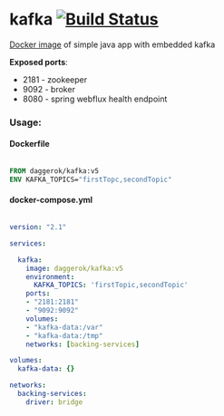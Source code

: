 # kafka [![Build Status](https://travis-ci.org/daggerok/kafka.svg?branch=master)](https://travis-ci.org/daggerok/kafka)
[Docker image](https://hub.docker.com/r/daggerok/kafka/) of simple java app with embedded kafka

**Exposed ports**:

- 2181 - zookeeper
- 9092 - broker
- 8080 - spring webflux health endpoint

### Usage:

#### Dockerfile

```dockerfile

FROM daggerok/kafka:v5
ENV KAFKA_TOPICS="firstTopc,secondTopic"

```

#### docker-compose.yml

```yaml

version: "2.1"

services:

  kafka:
    image: daggerok/kafka:v5
    environment:
      KAFKA_TOPICS: 'firstTopic,secondTopic'
    ports:
    - "2181:2181"
    - "9092:9092"
    volumes:
    - "kafka-data:/var"
    - "kafka-data:/tmp"
    networks: [backing-services]

volumes:
  kafka-data: {}

networks:
  backing-services:
    driver: bridge

```

